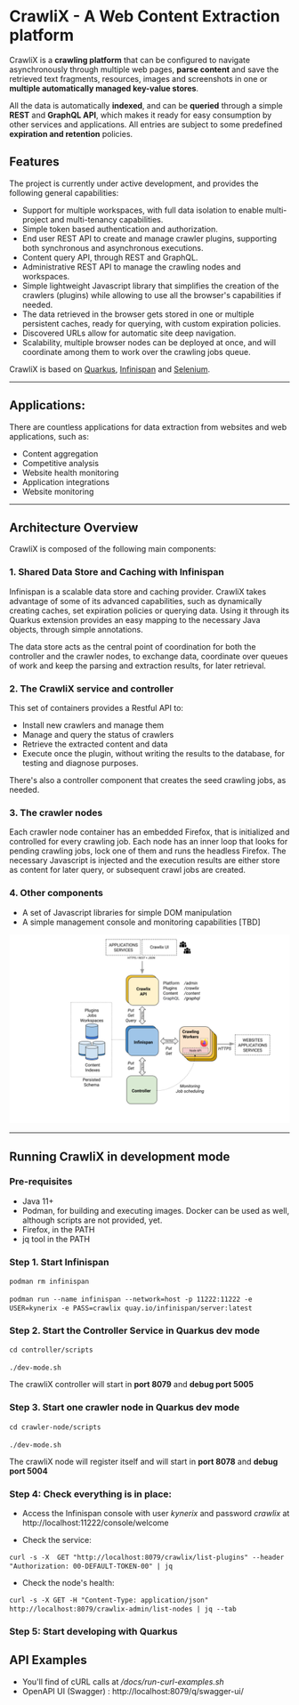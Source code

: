 # CrawliX - A Web Content Extraction platform

CrawliX is a **crawling platform** that can be configured to navigate asynchronously through multiple web pages, **parse content**  and save the retrieved text fragments, resources, images and screenshots in one or **multiple automatically managed key-value stores**. 

All the data is automatically **indexed**, and can be **queried** through a simple **REST** and **GraphQL API**, which makes it ready for easy consumption by other services and applications. All entries are subject to some predefined **expiration and retention** policies.

## Features
The project is currently under active development, and provides the following general capabilities:

* Support for multiple workspaces, with full data isolation to enable multi-project and multi-tenancy capabilities.
* Simple token based authentication and authorization. 
* End user REST API to create and manage crawler plugins, supporting both synchronous and asynchronous executions.
* Content query API, through REST and GraphQL.
* Administrative REST API to manage the crawling nodes and workspaces.
* Simple lightweight Javascript library that simplifies the creation of the crawlers (plugins) while allowing to use all the browser's capabilities if needed.
* The data retrieved in the browser gets stored in one or multiple persistent caches, ready for querying, with custom expiration policies.
* Discovered URLs allow for automatic site deep navigation.
* Scalability, multiple browser nodes can be deployed at once, and will coordinate among them to work over the crawling jobs queue.

CrawliX is based on [Quarkus](https://quarkus.io/), [Infinispan](https://infinispan.org) and [Selenium](https://www.selenium.dev/documentation/).

-----

## Applications:

There are countless applications for data extraction from websites and web applications, such as:
* Content aggregation
* Competitive analysis
* Website health monitoring
* Application integrations
* Website monitoring

-----

## Architecture Overview

CrawliX is composed of the following main components:

### 1. Shared Data Store and Caching with Infinispan ###
Infinispan is a scalable data store and caching provider. CrawliX takes advantage of some of its advanced capabilities, 
such as dynamically creating caches, set expiration policies or querying data. 
Using it through its Quarkus extension provides an easy mapping to the necessary Java objects, through simple annotations.
  
The data store acts as the central point of coordination for both the controller and the crawler nodes, to exchange data, 
coordinate over queues of work and keep the parsing and extraction results, for later retrieval.

### 2. The CrawliX service and controller ###
This set of containers provides a Restful API to:

- Install new crawlers and manage them
- Manage and query the status of crawlers
- Retrieve the extracted content and data
- Execute once the plugin, without writing the results to the database, for testing and diagnose purposes.

There's also a controller component that creates the seed crawling jobs, as needed.

### 3. The crawler nodes ###
Each crawler node container has an embedded Firefox, that is initialized and controlled for every crawling job. Each node
has an inner loop that looks for pending crawling jobs, lock one of them and runs the headless Firefox. The necessary 
Javascript is injected and the execution results are either store as content for later query, or subsequent crawl jobs are created.

### 4. Other components ###

- A set of Javascript libraries for simple DOM manipulation
- A simple management console and monitoring capabilities [TBD]

![CrawliX architecture overview](docs/images/arch-overview.png)

-----

## Running CrawliX in development mode

### Pre-requisites

- Java 11+
- Podman, for building and executing images. Docker can be used as well, although scripts are not provided, yet.
- Firefox, in the PATH
- jq tool in the PATH

### **Step 1**. Start Infinispan
```
podman rm infinispan

podman run --name infinispan --network=host -p 11222:11222 -e USER=kynerix -e PASS=crawlix quay.io/infinispan/server:latest
```

### **Step 2**. Start the Controller Service in Quarkus dev mode
```
cd controller/scripts

./dev-mode.sh 
```

The crawliX controller will start in **port 8079** and **debug port 5005**


### **Step 3**. Start one crawler node in Quarkus dev mode
```
cd crawler-node/scripts

./dev-mode.sh 
```

The crawliX node will register itself and will start in **port 8078** and **debug port 5004**

### **Step 4**: Check everything is in place:

- Access the Infinispan console with user *kynerix* and password *crawlix* at http://localhost:11222/console/welcome


- Check the service:
```
curl -s -X  GET "http://localhost:8079/crawlix/list-plugins" --header "Authorization: 00-DEFAULT-TOKEN-00" | jq
```

- Check the node's health:

```
curl -s -X GET -H "Content-Type: application/json" http://localhost:8079/crawlix-admin/list-nodes | jq --tab
```

### **Step 5**: Start developing with Quarkus

## API Examples

* You'll find of cURL calls at */docs/run-curl-examples.sh*
* OpenAPI UI (Swagger) : http://localhost:8079/q/swagger-ui/